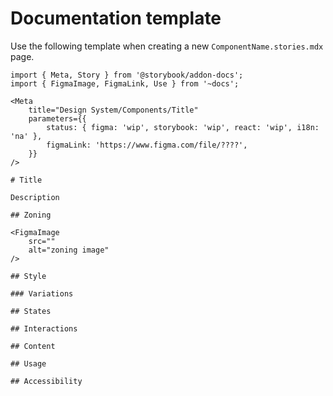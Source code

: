 # Documentation template

Use the following template when creating a new `ComponentName.stories.mdx` page.

```
import { Meta, Story } from '@storybook/addon-docs';
import { FigmaImage, FigmaLink, Use } from '~docs';

<Meta
    title="Design System/Components/Title"
    parameters={{
        status: { figma: 'wip', storybook: 'wip', react: 'wip', i18n: 'na' },
        figmaLink: 'https://www.figma.com/file/????',
    }}
/>

# Title

Description

## Zoning

<FigmaImage
    src=""
    alt="zoning image"
/>

## Style

### Variations

## States

## Interactions

## Content

## Usage

## Accessibility
```
